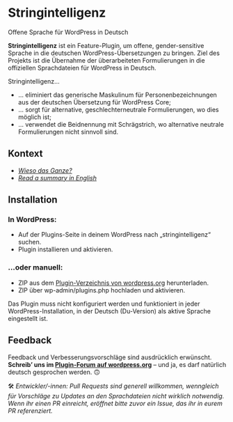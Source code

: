 # Stringintelligenz
Offene Sprache für WordPress in Deutsch

**Stringintelligenz** ist ein Feature-Plugin, um offene, gender-sensitive Sprache in die deutschen WordPress-Übersetzungen zu bringen. Ziel des Projekts ist die Übernahme der überarbeiteten Formulierungen in die offiziellen Sprachdateien für WordPress in Deutsch.


Stringintelligenz…

- …&#160;eliminiert das generische Maskulinum für Personenbezeichnungen aus der deutschen Übersetzung für WordPress Core;
- …&#160;sorgt für alternative, geschlechterneutrale Formulierungen, wo dies möglich ist;
- …&#160;verwendet die Beidnennung mit Schrägstrich, wo alternative neutrale Formulierungen nicht sinnvoll sind.

## Kontext
* _[Wieso das Ganze?](/CONTEXT.md)_
* _[Read a summary in English](/README-en.md)_

## Installation
### In WordPress:
* Auf der Plugins-Seite in deinem WordPress nach „stringintelligenz“ suchen.
* Plugin installieren und aktivieren.

### …oder manuell:
* ZIP aus dem [Plugin-Verzeichnis von wordpress.org](https://wordpress.org/plugins/stringintelligenz/) herunterladen.
* ZIP über wp-admin/plugins.php hochladen und aktivieren.

Das Plugin muss nicht konfiguriert werden und funktioniert in jeder WordPress-Installation, in der Deutsch (Du-Version) als aktive Sprache eingestellt ist.

## Feedback
Feedback und Verbesserungsvorschläge sind ausdrücklich erwünscht. **Schreib’ uns im [Plugin-Forum auf wordpress.org](https://wordpress.org/support/plugin/stringintelligenz/)** – und ja, es darf natürlich deutsch gesprochen werden.&#160;🙃

🛠&#160;_Entwickler/-innen: Pull Requests sind generell willkommen, wenngleich für Vorschläge zu Updates an den Sprachdateien nicht wirklich notwendig. Wenn ihr einen PR einreicht, eröffnet bitte zuvor ein Issue, das ihr in eurem PR referenziert._
